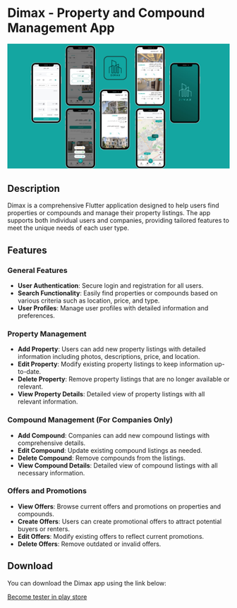 # Dimax - Property and Compound Management App

![Dimax](./dimax_app.png)

## Description

Dimax is a comprehensive Flutter application designed to help users find properties or compounds and manage their property listings. The app supports both individual users and companies, providing tailored features to meet the unique needs of each user type.

## Features

### General Features
- **User Authentication**: Secure login and registration for all users.
- **Search Functionality**: Easily find properties or compounds based on various criteria such as location, price, and type.
- **User Profiles**: Manage user profiles with detailed information and preferences.

### Property Management
- **Add Property**: Users can add new property listings with detailed information including photos, descriptions, price, and location.
- **Edit Property**: Modify existing property listings to keep information up-to-date.
- **Delete Property**: Remove property listings that are no longer available or relevant.
- **View Property Details**: Detailed view of property listings with all relevant information.

### Compound Management (For Companies Only)
- **Add Compound**: Companies can add new compound listings with comprehensive details.
- **Edit Compound**: Update existing compound listings as needed.
- **Delete Compound**: Remove compounds from the listings.
- **View Compound Details**: Detailed view of compound listings with all necessary information.

### Offers and Promotions
- **View Offers**: Browse current offers and promotions on properties and compounds.
- **Create Offers**: Users can create promotional offers to attract potential buyers or renters.
- **Edit Offers**: Modify existing offers to reflect current promotions.
- **Delete Offers**: Remove outdated or invalid offers.

## Download

You can download the Dimax app using the link below:

[Become tester in play store](https://play.google.com/apps/testing/com.dimaxestate)
